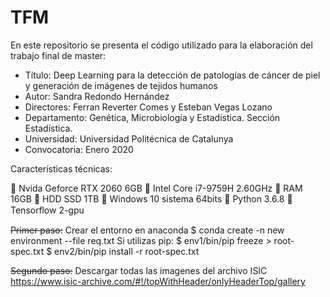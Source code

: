 # TFM

En este repositorio se presenta el código utilizado para la elaboración del trabajo final de master:

- Título: Deep Learning para la detección de patologías de cáncer de piel y generación de imágenes de tejidos humanos
- Autor: Sandra Redondo Hernández
- Directores: Ferran Reverter Comes y Esteban Vegas Lozano
- Departamento: Genética, Microbiología y Estadística. Sección Estadística.
- Universidad: Universidad Politécnica de Catalunya
- Convocatoria: Enero 2020

Características técnicas:

	Nvida Geforce RTX 2060 6GB
	Intel Core i7-9759H 2.60GHz
	RAM 16GB
	HDD SSD 1TB
	Windows 10 sistema 64bits
	Python 3.6.8
	Tensorﬂow 2-gpu

<s>Primer paso:</s> Crear el entorno en anaconda
$ conda create -n new environment --file req.txt
Si utilizas pip:
$ env1/bin/pip freeze > root-spec.txt
$ env2/bin/pip install -r root-spec.txt

<s>Segundo paso:</s> Descargar todas las imagenes del archivo ISIC https://www.isic-archive.com/#!/topWithHeader/onlyHeaderTop/gallery
